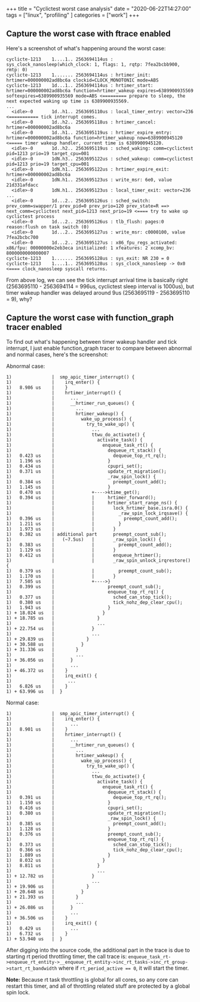 +++
title = "Cyclictest worst case analysis"
date = "2020-06-22T14:27:00"
tags = ["linux", "profiling" ]
categories = ["work"]
+++

## Capture the worst case with ftrace enabled

Here's a screenshot of what's happening around the worst case:

```
cyclicte-1213    1....1.. 2563694114us : sys_clock_nanosleep(which_clock: 1, flags: 1, rqtp: 7fea2bcbb900, rmtp: 0)
cyclicte-1213    1....... 2563694114us : hrtimer_init: hrtimer=000000002ad8bc6a clockid=CLOCK_MONOTONIC mode=ABS
cyclicte-1213    1d...1.. 2563694114us : hrtimer_start: hrtimer=000000002ad8bc6a function=hrtimer_wakeup expires=6389900935569 softexpires=6389900935569 mode=ABS <========= prepare to sleep, the next expected waking up time is 6389900935569.
...
  <idle>-0       1d..h1.. 2563695110us : local_timer_entry: vector=236 <=========== tick interrupt comes.
  <idle>-0       1d..h2.. 2563695118us : hrtimer_cancel: hrtimer=000000002ad8bc6a
  <idle>-0       1d..h1.. 2563695119us : hrtimer_expire_entry: hrtimer=000000002ad8bc6a function=hrtimer_wakeup now=6389900945120 <===== timer wakeup handler, current time is 6389900945120.
  <idle>-0       1d..h2.. 2563695119us : sched_waking: comm=cyclictest pid=1213 prio=19 target_cpu=001
  <idle>-0       1dN.h3.. 2563695122us : sched_wakeup: comm=cyclictest pid=1213 prio=19 target_cpu=001
  <idle>-0       1dN.h1.. 2563695122us : hrtimer_expire_exit: hrtimer=000000002ad8bc6a
  <idle>-0       1dN.h1.. 2563695123us : write_msr: 6e0, value 21d331afdacc
  <idle>-0       1dN.h1.. 2563695123us : local_timer_exit: vector=236
...
  <idle>-0       1d...2.. 2563695126us : sched_switch: prev_comm=swapper/1 prev_pid=0 prev_prio=120 prev_state=R ==> next_comm=cyclictest next_pid=1213 next_prio=19 <==== try to wake up cyclictest process
  <idle>-0       1d...2.. 2563695126us : tlb_flush: pages:0 reason:flush on task switch (0)
  <idle>-0       1d...2.. 2563695127us : write_msr: c0000100, value 7fea2bcbc700
  <idle>-0       1d...2.. 2563695127us : x86_fpu_regs_activated: x86/fpu: 00000000e2eb3eca initialized: 1 xfeatures: 2 xcomp_bv: 8000000000000007
cyclicte-1213    1....... 2563695128us : sys_exit: NR 230 = 0
cyclicte-1213    1....1.. 2563695128us : sys_clock_nanosleep -> 0x0 <==== clock_nanosleep syscall returns.

```

From above log, we can see the tick interrupt arrival time is basically right (2563695110 - 2563694114 = 996us, cyclictest sleep interval is 1000us), but timer wakeup handler was delayed around 9us (2563695119 - 2563695110 = 9), why?



## Capture the worst case with function_graph tracer enabled

To find out what's happening between timer wakeup handler and tick interrupt, I just enable function_graph tracer to compare between abnormal and normal cases, here's the screenshot:

Abnormal case:

```
1)               |  smp_apic_timer_interrupt() {
1)               |    irq_enter() {
1)   8.986 us    |    }
1)               |    hrtimer_interrupt() {
1)               |      ...
1)               |      __hrtimer_run_queues() {
1)               |        ...
1)               |        hrtimer_wakeup() {
1)               |          wake_up_process() {
1)               |            try_to_wake_up() {
1)               |              ...
1)               |              ttwu_do_activate() {
1)               |                activate_task() {
1)               |                  enqueue_task_rt() {
1)               |                    dequeue_rt_stack() {
1)   0.423 us    |                      dequeue_top_rt_rq();
1)   1.196 us    |                    }
1)   0.434 us    |                    cpupri_set();
1)   0.371 us    |                    update_rt_migration();
1)               |                    _raw_spin_lock() {
1)   0.384 us    |                      preempt_count_add();
1)   1.145 us    |                    }
1)   0.470 us    |              +---->ktime_get();
1)   0.394 us    |              |     hrtimer_forward();
1)               |              |     hrtimer_start_range_ns() {
1)               |              |       lock_hrtimer_base.isra.0() {
1)               |              |         _raw_spin_lock_irqsave() {
1)   0.396 us    |              |           preempt_count_add();
1)   1.211 us    |              |         }
1)   1.973 us    |              |       }
1)   0.382 us    | additional part      preempt_count_sub();
1)               |   (~7.5us)   |       _raw_spin_lock() {
1)   0.383 us    |              |         preempt_count_add();
1)   1.129 us    |              |       }
1)   0.412 us    |              |       enqueue_hrtimer();
1)               |              |       _raw_spin_unlock_irqrestore() {
1)   0.379 us    |              |         preempt_count_sub();
1)   1.170 us    |              |       }
1)   7.505 us    |              +---->}
1)   0.399 us    |                    preempt_count_sub();
1)               |                    enqueue_top_rt_rq() {
1)   0.377 us    |                      sched_can_stop_tick();
1)   0.380 us    |                      tick_nohz_dep_clear_cpu();
1)   1.943 us    |                    }
1) + 18.024 us   |                  }
1) + 18.785 us   |                }
1)               |                ...
1) + 22.754 us   |              }
1)               |              ...
1) + 29.839 us   |            }
1) + 30.588 us   |          }
1) + 31.336 us   |        }
1)               |        ...
1) + 36.056 us   |      }
1)               |      ...
1) + 46.372 us   |    }
1)               |    irq_exit() {
1)               |     ...
1)   6.826 us    |    }
1) + 63.996 us   |  }

```

Normal case:

```
1)               |  smp_apic_timer_interrupt() {
1)               |    irq_enter() {
1)               |      ...
1)   8.901 us    |    }
1)               |    hrtimer_interrupt() {
1)               |      ...
1)               |      __hrtimer_run_queues() {
1)               |        ...
1)               |        hrtimer_wakeup() {
1)               |          wake_up_process() {
1)               |            try_to_wake_up() {
1)               |              ...
1)               |              ttwu_do_activate() {
1)               |                activate_task() {
1)               |                  enqueue_task_rt() {
1)               |                    dequeue_rt_stack() {
1)   0.391 us    |                      dequeue_top_rt_rq();
1)   1.150 us    |                    }
1)   0.416 us    |                    cpupri_set();
1)   0.380 us    |                    update_rt_migration();
1)               |                    _raw_spin_lock() {
1)   0.385 us    |                      preempt_count_add();
1)   1.128 us    |                    }
1)   0.376 us    |                    preempt_count_sub();
1)               |                    enqueue_top_rt_rq() {
1)   0.373 us    |                      sched_can_stop_tick();
1)   0.366 us    |                      tick_nohz_dep_clear_cpu();
1)   1.889 us    |                    }
1)   8.032 us    |                  }
1)   8.811 us    |                }
1)               |                ...
1) + 12.782 us   |              }
1)               |              ...
1) + 19.906 us   |            }
1) + 20.648 us   |          }
1) + 21.393 us   |        }
1)               |        ...
1) + 26.086 us   |      }
1)               |      ...
1) + 36.506 us   |    }
1)               |    irq_exit() {
1)   0.429 us    |      ...
1)   6.732 us    |    }
1) + 53.940 us   |  }
```

After digging into the source code, the additional part in the trace is due to starting rt period throttling timer, the call trace is: `enqueue_task_rt->enqueue_rt_entity->__enqueue_rt_entity->inc_rt_tasks->inc_rt_group->start_rt_bandwidth` where if `rt_period_active == 0`, it will start the timer.

**Note:** Because rt task throttling is global for all cores, so any core can restart this timer, and all of throttling related stuff are protected by a global spin lock.

